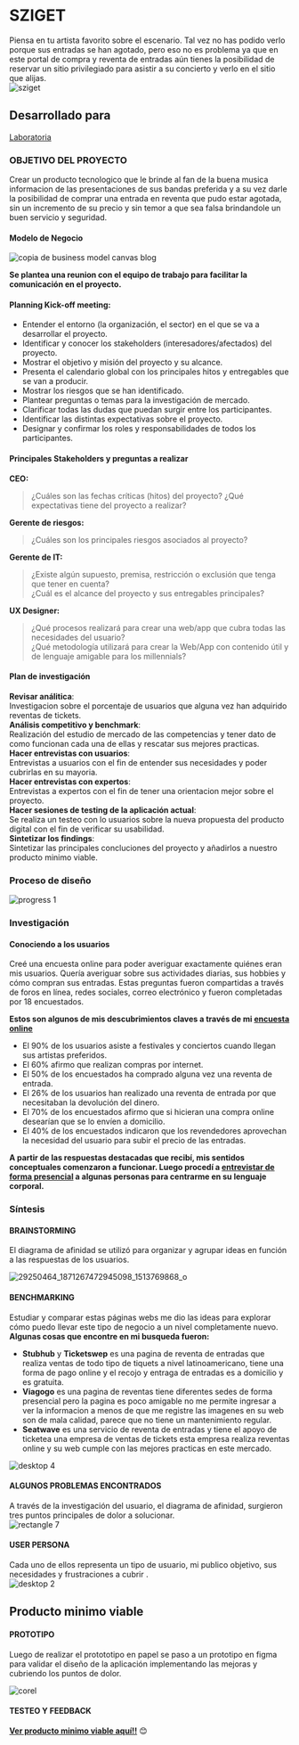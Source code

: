 # SZIGET  

Piensa en tu artista favorito sobre el escenario. Tal vez no has podido verlo porque sus entradas se han agotado, pero eso no es problema ya que en este portal de compra y reventa de entradas aún tienes la posibilidad de reservar un sitio privilegiado para asistir a su concierto y verlo en el sitio que alijas.   
![sziget](https://user-images.githubusercontent.com/31807340/39159691-935148c0-472c-11e8-9004-53d740d03099.png)  
## Desarrollado para
[Laboratoria](http://laboratoria.la)  

### OBJETIVO DEL PROYECTO  
Crear un producto tecnologico que le brinde al fan de la buena musica informacion de las presentaciones de sus bandas preferida y a su vez darle la posibilidad de comprar una entrada en reventa que pudo estar agotada, sin un incremento de su precio y sin temor a que sea falsa brindandole un buen servicio y seguridad.  

#### Modelo de Negocio  
![copia de business model canvas blog](https://user-images.githubusercontent.com/31807340/37714275-24513f70-2ce7-11e8-8d4c-d006d0cd56ec.png)

**Se plantea una reunion con el equipo de trabajo para facilitar la comunicación en el proyecto.**  
#### Planning Kick-off meeting: 
- Entender el entorno (la organización, el sector) en el que se va a desarrollar el proyecto.  
- Identificar y conocer los stakeholders (interesadores/afectados) del proyecto.
- Mostrar el objetivo y misión del proyecto y su alcance.
- Presenta el calendario global con los principales hitos y entregables que se van a producir.  
- Mostrar los riesgos que se han identificado.    
- Plantear preguntas o temas para la investigación de mercado.  
- Clarificar todas las dudas que puedan surgir entre los participantes.
- Identificar las distintas expectativas sobre el proyecto.
- Designar y confirmar los roles y responsabilidades de todos los participantes.

#### Principales Stakeholders y preguntas a realizar
**CEO:**
> ¿Cuáles son las fechas críticas (hitos) del proyecto?
  ¿Qué expectativas tiene del proyecto a realizar?    

**Gerente de riesgos:**  
> ¿Cuáles son los principales riesgos asociados al proyecto?  

**Gerente de IT:**  
> ¿Existe algún supuesto, premisa, restricción o exclusión que tenga que tener en cuenta?</dd>  
  ¿Cuál es el alcance del proyecto y sus entregables principales?  
    
**UX Designer:**  
> ¿Qué procesos realizará para crear una web/app que cubra todas las necesidades del usuario?  
  ¿Qué metodología utilizará para crear la Web/App con contenido útil y de lenguaje amigable para los millennials?  

#### Plan de investigación  

**Revisar análitica**:  
Investigacion sobre el porcentaje de usuarios que alguna vez han adquirido reventas de tickets.  
**Análisis competitivo y benchmark**:  
Realización del estudio de mercado de las competencias y tener dato de como funcionan cada una de ellas y rescatar sus mejores practicas.  
**Hacer entrevistas con usuarios**:  
Entrevistas a usuarios con el fin de entender sus necesidades y poder cubrirlas en su mayoria.  
**Hacer entrevistas con expertos**:  
Entrevistas a expertos con el fin de tener una orientacion mejor sobre el proyecto.  
**Hacer sesiones de testing de la aplicación actual**:  
Se realiza un testeo con lo usuarios sobre la nueva propuesta del producto digital con el fin de verificar su usabilidad.  
**Sintetizar los findings**:  
Sintetizar las principales concluciones del proyecto y añadirlos a nuestro producto minimo viable.  

### Proceso de diseño  
![progress 1](https://user-images.githubusercontent.com/31807340/37636250-faba878e-2bce-11e8-8f56-000008a72cdd.png)  

### Investigación
#### Conociendo a los usuarios  
Creé una encuesta online para poder averiguar exactamente quiénes eran mis usuarios. Quería averiguar sobre sus actividades diarias, sus hobbies y cómo compran sus entradas. Estas preguntas fueron compartidas a través de foros en línea, redes sociales, correo electrónico y fueron completadas por 18 encuestados.  

**Estos son algunos de mis descubrimientos claves a través de mi [encuesta online](https://goo.gl/forms/MXynp3f6UMMgOl9i2)**  
-	El 90% de los usuarios asiste a festivales y conciertos cuando llegan sus artistas preferidos.  
-	El 60% afirmo que realizan compras por internet.  
-	El 50% de los encuestados ha comprado alguna vez una reventa de entrada.  
-	El 26% de los usuarios han realizado una reventa de entrada por que necesitaban la devolución del dinero.  
-	El 70% de los encuestados afirmo que si hicieran una compra online desearían que se lo envíen a domicilio.  
- El 40% de los encuestados indicaron que los revendedores aprovechan la necesidad del usuario para subir el precio de las entradas.  

**A partir de las respuestas destacadas que recibí, mis sentidos conceptuales comenzaron a funcionar. Luego procedí a [entrevistar de forma presencial](https://docs.google.com/document/d/1lWCwqWptWgWlj5Xv4QJqOzIhol7WXqf-dGxtPWPzL8M/edit?usp=sharing) a algunas personas para centrarme en su lenguaje corporal.**  
### Síntesis  
#### BRAINSTORMING
El diagrama de afinidad se utilizó para organizar y agrupar ideas en función a las respuestas de los usuarios. 

![29250464_1871267472945098_1513769868_o](https://user-images.githubusercontent.com/31807340/39109902-99b9faa6-4694-11e8-9010-477672b4b1da.jpg)  

#### BENCHMARKING
Estudiar y comparar estas páginas webs me dio las ideas para explorar cómo puedo llevar este tipo de negocio a un nivel completamente nuevo.  
**Algunas cosas que encontre en mi busqueda fueron:**  

- **Stubhub** y **Ticketswep** es una pagina de reventa de entradas que realiza ventas de todo tipo de tiquets a nivel latinoamericano, tiene una forma de pago online y el recojo y entraga de entradas es a domicilio y es gratuita.  
- **Viagogo** es una pagina de reventas tiene diferentes sedes de forma presencial pero la pagina es poco amigable no me permite ingresar a ver la informacion a menos de que me registre las imagenes en su web son de mala calidad, parece que no tiene un mantenimiento regular.  
- **Seatwave** es una servicio de reventa de entradas y tiene el apoyo de ticketea una empresa de ventas de tickets esta empresa realiza reventas online y su web cumple con las mejores practicas en este mercado.  

![desktop 4](https://user-images.githubusercontent.com/31807340/40084787-e982869a-585d-11e8-9e7a-db9c777ed33c.png)

#### ALGUNOS PROBLEMAS ENCONTRADOS  
A través de la investigación del usuario, el diagrama de afinidad, surgieron tres puntos principales de dolor a solucionar.  
![rectangle 7](https://user-images.githubusercontent.com/31807340/39154816-3e6363d2-4715-11e8-8d39-5a34d090e39d.png)  

#### USER PERSONA
Cada uno de ellos representa un tipo de usuario, mi publico objetivo, sus necesidades y frustraciones a cubrir .  
![desktop 2](https://user-images.githubusercontent.com/31807340/37547993-eef1c324-2942-11e8-832b-cb9486007747.png)

## Producto minimo viable  

#### PROTOTIPO   
Luego de realizar el protototipo en papel se paso a un prototipo en figma para validar el diseño de la aplicación implementando las mejoras y cubriendo los puntos de dolor.  

![corel](https://user-images.githubusercontent.com/31807340/39155462-c4e9d4a2-4717-11e8-8acf-8db11ee92e50.png)

#### TESTEO Y FEEDBACK  

**[Ver producto minimo viable aquí!!](https://marvelapp.com/860537h)**  😊
